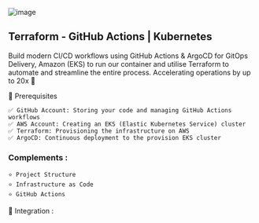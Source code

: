 ![image](https://github.com/user-attachments/assets/d19570ae-1f4d-4f7c-a327-4369faabcaef)

## Terraform  - GitHub Actions | Kubernetes
Build modern CI/CD workflows using GitHub Actions & ArgoCD for GitOps Delivery, Amazon (EKS) to run our container and utilise Terraform to automate and streamline the entire process. Accelerating operations by up to 20x 🚀


🎯 Prerequisites
```
✅ GitHub Account: Storing your code and managing GitHub Actions workflows
✅ AWS Account: Creating an EKS (Elastic Kubernetes Service) cluster 
✅ Terraform: Provisioning the infrastructure on AWS 
✅ ArgoCD: Continuous deployment to the provision EKS cluster
```

### Complements :
```
⭐️ Project Structure
⭐️ Infrastructure as Code
⭐️ GitHub Actions
```


🔨 Integration :
```
```
